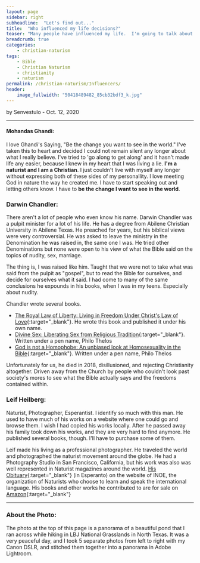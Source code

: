 ```yaml
---
layout: page
sidebar: right
subheadline:  "Let's find out..."
title:  "Who influenced my life decisions?"
teaser: "Many people have influenced my life.  I'm going to talk about the list that's in my 'About' page.  The people who influenced me to admit my life choices, and start this blog."
breadcrumb: true
categories:
    - christian-naturism
tags:
    - Bible
    - Christian Naturism
    - christianity
    - naturism
permalink: /christian-naturism/Influencers/
header:
    image_fullwidth: "50418489482_85cb32bdf3_k.jpg"
---
```

by Senvestulo - Oct. 12, 2020
* * *

#### Mohandas Ghandi:
I love Ghandi's Saying, "Be the change you want to see in the world."  I've taken this to heart and decided I could not remain silent any longer about what I really believe.  I've tried to 'go along to get along' and it hasn't made life any easier, because I knew in my heart that I was living a lie.  **I'm a naturist and I am a Christian**.  I just couldn't live with myself any longer without expressing both of these sides of my personallity. I love meeting God in nature the way he created me.  I have to start speaking out and letting others know.  I have to **be the change I want to see in the world**.

### Darwin Chandler:
There aren't a lot of people who even know his name.  Darwin Chandler was a pulpit minister for a lot of his life.  He has a degree from Abilene Christian University in Abilene Texas.  He preached for years, but his biblical views were very controversial.  He was asked to leave the ministry in the Denomination he was raised in, the same one I was.  He tried other Denominations but none were open to his view of what the Bible said on the topics of nudity, sex, marriage.  

The thing is, I was raised like him.  Taught that we were not to take what was said from the pulpit as "gospel", but to read the Bible for ourselves, and decide for ourselves what it said.  I had come to many of the same conclusions he expounds in his books, when I was in my teens.  Especially about nudity.

Chandler wrote several books.  
* [The Royal Law of Liberty: Living in Freedom Under Christ's Law of Love](https://www.amazon.com/Royal-Law-Liberty-Freedom-Christs/dp/141200134X/ref=sr_1_1?dchild=1&keywords=darwin+chandler&qid=1602524496&sr=8-1){:target="_blank"}. He wrote this book and published it under his own name.
* [Divine Sex: Liberating Sex from Religious Tradition](https://www.amazon.com/Divine-Sex-Liberating-Religious-Tradition/dp/1553954009/ref=sr_1_1?dchild=1&keywords=philo+thelos&qid=1602524667&sr=8-1){:target="_blank"}.  Written under a pen name, Philo Thelos
* [God is not a Homophobe: An unbiased look at Homosexuality in the Bible](https://www.amazon.com/God-not-Homophobe-unbiased-Homosexuality/dp/1412020301/ref=sr_1_2?dchild=1&keywords=philo+thelos&qid=1602524667&sr=8-2){:target="_blank"}.  Written under a pen name, Philo Thelos

Unfortunately for us, he died in 2018, disillusioned, and rejecting Christianity altogether.  Driven away from the Church by people who couldn't look past society's mores to see what the Bible actually says and the freedoms contained within.

### Leif Heilberg:
Naturist, Photographer, Esperantist.  I identify so much with this man.  He used to have much of his works on a website where one could go and browse them.  I wish I had copied his works locally.  After he passed away his family took down his works, and they are very hard to find anymore.  He published several books, though.  I'll have to purchase some of them.  

Leif made his living as a professional photographer.  He traveled the world and photographed the naturist movement around the globe.  He had a Photography Studio in San Francisco, California, but his work was also was well represented in Naturist magazines around the world. [His Obituary](https://www.esperanto-naturismo.org/leif-heilberg-forpasis){:target="_blank"} (in Esperanto) on the website of INOE, the organization of Naturists who choose to learn and speak the international language.  His books and other works he contributed to are for sale on [Amazon](https://www.amazon.com/Books-Leif-Heilberg/s?rh=n%3A283155%2Cp_27%3ALeif+Heilberg){:target="_blank"}


* * *
### About the Photo:
The photo at the top of this page is a panorama of a beautiful pond that I ran across while hiking in LBJ National Grasslands in North Texas.   It was a very peaceful day, and I took 5 separate photos from left to right with my Canon DSLR, and stitched them together into a panorama in Adobe Lightroom.